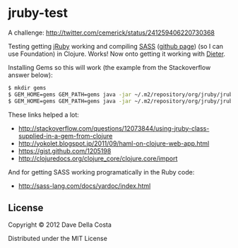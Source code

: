 # jruby-test

A challenge:
http://twitter.com/cemerick/status/241259406220730368

Testing getting [jRuby]() working and compiling [SASS](http://sass-lang.com/development.html) ([github page](https://github.com/nex3/sass)) (so I can use Foundation) in Clojure.  Works!  Now onto getting it working with [Dieter](https://github.com/edgecase/dieter).

Installing Gems so this will work (the example from the Stackoverflow answer below):

```bash
$ mkdir gems
$ GEM_HOME=gems GEM_PATH=gems java -jar ~/.m2/repository/org/jruby/jruby-complete/1.6.7.2/jruby-complete-1.6.7.2.jar -S gem install hello-world
$ GEM_HOME=gems GEM_PATH=gems java -jar ~/.m2/repository/org/jruby/jruby-complete/1.6.7.2/jruby-complete-1.6.7.2.jar -S gem install sass
```

These links helped a lot:

* http://stackoverflow.com/questions/12073844/using-jruby-class-supplied-in-a-gem-from-clojure
* http://yokolet.blogspot.jp/2011/09/haml-on-clojure-web-app.html
* https://gist.github.com/1205198
* http://clojuredocs.org/clojure_core/clojure.core/import

And for getting SASS working programatically in the Ruby code:

* http://sass-lang.com/docs/yardoc/index.html

## License

Copyright © 2012 Dave Della Costa

Distributed under the MIT License
